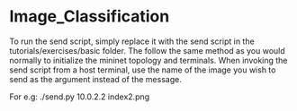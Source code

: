 # Image_Classification
To run the send script, simply replace it with the send script in the tutorials/exercises/basic folder.
The follow the same method as you would normally to initialize the mininet topology and terminals.
When invoking the send script from a host terminal, use the name of the image you wish to send as the argument instead of the message.

For e.g:
  ./send.py 10.0.2.2 index2.png
